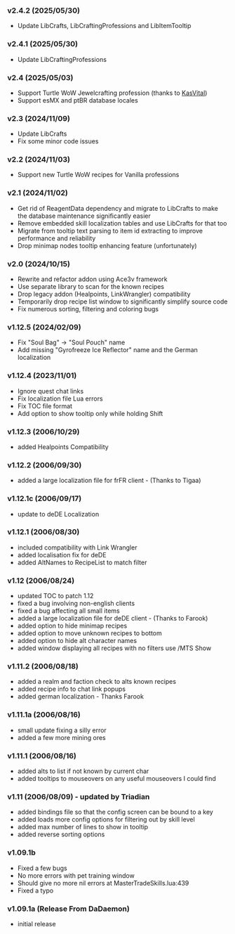 ### v2.4.2 (2025/05/30)
- Update LibCrafts, LibCraftingProfessions and LibItemTooltip

### v2.4.1 (2025/05/30)
- Update LibCraftingProfessions

### v2.4 (2025/05/03)
- Support Turtle WoW Jewelcrafting profession (thanks to [KasVital](https://github.com/KasVital))
- Support esMX and ptBR database locales

### v2.3 (2024/11/09)
- Update LibCrafts
- Fix some minor code issues

### v2.2 (2024/11/03)
- Support new Turtle WoW recipes for Vanilla professions

### v2.1 (2024/11/02)
- Get rid of ReagentData dependency and migrate to LibCrafts to make the database maintenance significantly easier
- Remove embedded skill localization tables and use LibCrafts for that too
- Migrate from tooltip text parsing to item id extracting to improve performance and reliability
- Drop minimap nodes tooltip enhancing feature (unfortunately)

### v2.0 (2024/10/15)
- Rewrite and refactor addon using Ace3v framework
- Use separate library to scan for the known recipes
- Drop legacy addon (Healpoints, LinkWrangler) compatibility
- Temporarily drop recipe list window to significantly simplify source code
- Fix numerous sorting, filtering and coloring bugs

### v1.12.5 (2024/02/09)
- Fix "Soul Bag" -> "Soul Pouch" name
- Add missing "Gyrofreeze Ice Reflector" name and the German localization

### v1.12.4 (2023/11/01)
- Ignore quest chat links
- Fix localization file Lua errors
- Fix TOC file format
- Add option to show tooltip only while holding Shift

### v1.12.3 (2006/10/29)
- added Healpoints Compatibility

### v1.12.2 (2006/09/30)
- added a large localization file for frFR client - (Thanks to Tigaa)

### v1.12.1c (2006/09/17)
- update to deDE Localization

### v1.12.1 (2006/08/30)
- included compatibility with Link Wrangler
- added localisation fix for deDE
- added AltNames to RecipeList to match filter

### v1.12 (2006/08/24)
- updated TOC to patch 1.12
- fixed a bug involving non-english clients
- fixed a bug affecting all small items
- added a large localization file for deDE client - (Thanks to Farook)
- added option to hide minimap recipes
- added option to move unknown recipes to bottom
- added option to hide alt character names
- added window displaying all recipes with no filters use /MTS Show

### v1.11.2 (2006/08/18)
- added a realm and faction check to alts known recipes
- added recipe info to chat link popups
- added german localization - Thanks Farook

### v1.11.1a (2006/08/16)
- small update fixing a silly error
- added a few more mining ores

### v1.11.1 (2006/08/16)
- added alts to list if not known by current char
- added tooltips to mouseovers on any useful mouseovers I could find

### v1.11 (2006/08/09) - updated by Triadian
- added bindings file so that the config screen can be bound to a key
- added loads more config options for filtering out by skill level
- added max number of lines to show in tooltip
- added reverse sorting options

### v1.09.1b
- Fixed a few bugs
- No more errors with pet training window
- Should give no more nil errors at MasterTradeSkills.lua:439
- Fixed a typo

### v1.09.1a (Release From DaDaemon)
- initial release
